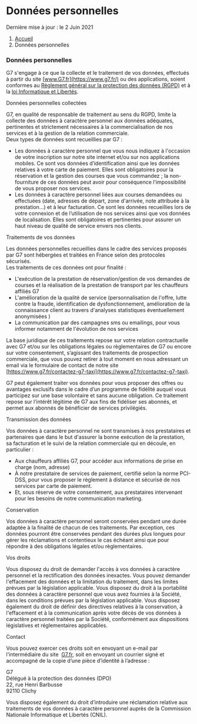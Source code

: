 Données personnelles
====================

Dernière mise à jour ​​​: le ​​​​2 Juin 2021

1. [Accueil](https://www.g7.fr/)
2. Données personnelles

### Données personnelles

G7 s'engage à ce que la collecte et le traitement de vos données, effectués à partir du site [www.G7.fr](https://www.g7.fr/) ou des applications, soient conformes au [Règlement général sur la protection des données (RGPD)](https://eur-lex.europa.eu/legal-content/FR/TXT/?uri=CELEX:32016R0679) et à la [loi Informatique et Libertés](https://www.cnil.fr/fr/loi-78-17-du-6-janvier-1978-modifiee).

Données personnelles collectées

G7, en qualité de responsable de traitement au sens du RGPD, limite la collecte des données à caractère personnel aux données adéquates, pertinentes et strictement nécessaires à la commercialisation de nos services et à la gestion de la relation commerciale.  
Deux types de données sont recueillies par G7 : 

* Les données à caractère personnel que vous nous indiquez à l'occasion de votre inscription sur notre site internet et/ou sur nos applications mobiles. Ce sont vos données d’identification ainsi que les données relatives à votre carte de paiement. Elles sont obligatoires pour la réservation et la gestion des courses que vous commandez ; la non-fourniture de ces données peut avoir pour conséquence l'impossibilité de vous proposer nos services.
* Les données à caractère personnel liées aux courses demandées ou effectuées (date, adresses de départ, zone d'arrivée, note attribuée à la prestation...) et à leur facturation. Ce sont les données recueillies lors de votre connexion et de l’utilisation de nos services ainsi que vos données de localisation. Elles sont obligatoires et pertinentes pour assurer un haut niveau de qualité de service envers nos clients.

Traitements de vos données

Les données personnelles recueillies dans le cadre des services proposés par G7 sont hébergées et traitées en France selon des protocoles sécurisés.  
Les traitements de ces données ont pour finalité :

* L'exécution de la prestation de réservation/gestion de vos demandes de courses et la réalisation de la prestation de transport par les chauffeurs affiliés G7
* L'amélioration de la qualité de service (personnalisation de l'offre, lutte contre la fraude, identification de dysfonctionnement, amélioration de la connaissance client au travers d'analyses statistiques éventuellement anonymisées )
* La communication par des campagnes sms ou emailings, pour vous informer notamment de l'évolution de nos services

La base juridique de ces traitements repose sur votre relation contractuelle avec G7 et/ou sur les obligations légales ou règlementaires de G7 ou encore sur votre consentement, s’agissant des traitements de prospection commerciale, que vous pouvez retirer à tout moment en nous adressant un email via le formulaire de contact de notre site [https://www.g7.fr/contactez-g7-taxi](https://www.g7.fr/contactez-g7-taxi).

G7 peut également traiter vos données pour vous proposer des offres ou avantages exclusifs dans le cadre d’un programme de fidélité auquel vous participez sur une base volontaire et sans aucune obligation. Ce traitement repose sur l’intérêt légitime de G7 aux fins de fidéliser ses abonnés, et permet aux abonnés de bénéficier de services privilégiés.​​​​​​​

Transmission des données

Vos données à caractère personnel ne sont transmises à nos prestataires et partenaires que dans le but d'assurer la bonne exécution de la prestation, sa facturation et le suivi de la relation commerciale qui en découle, en particulier :

* Aux chauffeurs affiliés G7, pour accéder aux informations de prise en charge (nom, adresse)
* À notre prestataire de services de paiement, certifié selon la norme PCI-DSS, pour vous proposer le règlement à distance et sécurisé de nos services par carte de paiement.
* Et, sous réserve de votre consentement, aux prestataires intervenant pour les besoins de notre communication marketing.

Conservation

Vos données à caractère personnel seront conservées pendant une durée adaptée à la finalité de chacun de ces traitements. Par exception, ces données pourront être conservées pendant des durées plus longues pour gérer les réclamations et contentieux le cas échéant ainsi que pour répondre à des obligations légales et/ou règlementaires.

Vos droits

Vous disposez du droit de demander l'accès à vos données à caractère personnel et la rectification des données inexactes. Vous pouvez demander l'effacement des données et la limitation du traitement, dans les limites prévues par la législation applicable. Vous disposez du droit à la portabilité des données à caractère personnel que vous avez fournies à la Société, dans les conditions prévues par la législation applicable. Vous disposez également du droit de définir des directives relatives à la conservation, à l'effacement et à la communication après votre décès de vos données à caractère personnel traitées par la Société, conformément aux dispositions législatives et réglementaires applicables.

Contact

Vous pouvez exercer ces droits soit en envoyant un e-mail par l'intermédiaire du site  [G7.fr](https://www.g7.fr/contactez-g7-taxi), soit en envoyant un courrier signé et accompagné de la copie d’une pièce d’identité à l’adresse :

G7  
Délégué à la protection des données (DPO)  
22, rue Henri Barbusse  
92110 Clichy

Vous disposez également du droit d’introduire une réclamation relative aux traitements de vos données à caractère personnel auprès de la Commission Nationale Informatique et Libertés (CNIL).